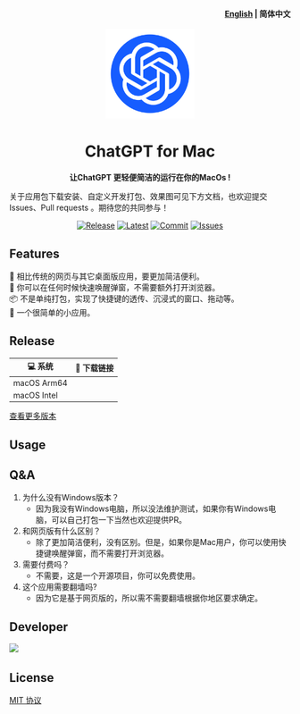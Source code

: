 <h4 align="right">

   [English](README.md)
   | <strong>简体中文</strong>
</h4>
<p align="center">
    <a href="https://github.com/LIjiAngChen8/ChatGPT-Mac" target="_blank">
        <img src="./docs/white.png" width="160" />
    </a>
</p>
<h1 align="center">ChatGPT for Mac</h1>
<p align="center"><strong>让ChatGPT 更轻便简洁的运行在你的MacOs 
!</strong></p>

关于应用包下载安装、自定义开发打包、效果图可见下方文档，也欢迎提交Issues、Pull requests
。期待您的共同参与！

<div align="center"> 

   [![Release](https://github.com/LIjiAngChen8/ChatGPT-Mac/actions/workflows/release.yml/badge.svg)](https://github.com/LIjiAngChen8/ChatGPT-Mac/actions/workflows/release.yml)
    [![Latest](https://img.shields.io/github/release/LIjiAngChen8/ChatGPT-Mac.svg)](https://github.com/LIjiAngChen8/ChatGPT-Mac/releases/latest)
    <a href="https://github.com/LIjiAngChen8/ChatGPT-Mac/commits" target="_blank">
    <img alt="Commit" src="https://img.shields.io/github/commit-activity/m/LIjiAngChen8/ChatGPT-Mac"></a>
    <a href="https://github.com/LIjiAngChen8/ChatGPT-Mac/issues" target="_blank">
    <img alt="Issues" src="https://img.shields.io/github/issues/LIjiAngChen8/ChatGPT-Mac"></a>
</div>

## Features

🎐 相比传统的网页与其它桌面版应用，要更加简洁便利。  
🚀 你可以在任何时候快速唤醒弹窗，不需要额外打开浏览器。  
📦 不是单纯打包，实现了快捷键的透传、沉浸式的窗口、拖动等。  
👻 一个很简单的小应用。

## Release

| 💻 系统         |  🔗 下载链接            |
|----------------|----------------------|
| macOS Arm64    |      |
| macOS Intel    |      |

[查看更多版本](https://github.com/LIjiAngChen8/ChatGPT-Mac/releases)

## Usage


## Q&A
1. 为什么没有Windows版本？
    - 因为我没有Windows电脑，所以没法维护测试，如果你有Windows电脑，可以自己打包一下当然也欢迎提供PR。
2. 和网页版有什么区别？
    - 除了更加简洁便利，没有区别。但是，如果你是Mac用户，你可以使用快捷键唤醒弹窗，而不需要打开浏览器。
3. 需要付费吗？
    - 不需要，这是一个开源项目，你可以免费使用。
4. 这个应用需要翻墙吗?
    - 因为它是基于网页版的，所以需不需要翻墙根据你地区要求确定。


## Developer
<a href="https://github.com/LIjiAngChen8/ChatGPT-Mac/graphs/contributors"><img src="https://contrib.rocks/image?repo=LIjiAngChen8/ChatGPT-Mac" />
</a>
## License
[MIT 协议](./LICENSE)

